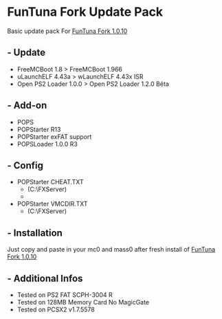 # FunTuna Fork Update Pack

Basic update pack For [FunTuna Fork 1.0.10](https://github.com/israpps/Funtuna-Fork)

## - Update

  * FreeMCBoot 1.8 > FreeMCBoot 1.966
  * uLaunchELF 4.43a > wLaunchELF 4.43x ISR
  * Open PS2 Loader 1.0.0 > Open PS2 Loader 1.2.0 Bêta

## - Add-on

  * POPS
  * POPStarter R13
  * POPStarter exFAT support
  * POPSLoader 1.0.0 R3

## - Config

  * POPStarter CHEAT.TXT
    * (C:\FXServer)
    * 
  * POPStarter VMCDIR.TXT
    * (C:\FXServer)
   
    
## - Installation

Just copy and paste in your mc0 and mass0 after fresh install of [FunTuna Fork 1.0.10](https://github.com/israpps/Funtuna-Fork)

## - Additional Infos

  * Tested on PS2 FAT SCPH-3004 R
  * Tested on 128MB Memory Card No MagicGate
  * Tested on PCSX2 v1.7.5578
